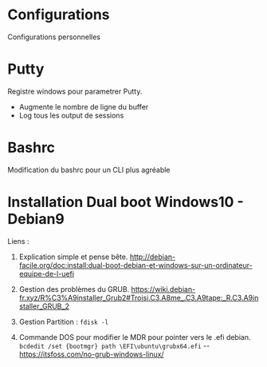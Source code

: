 # Configurations
Configurations personnelles

# Putty
Registre windows pour parametrer Putty.
- Augmente le nombre de ligne du buffer
- Log tous les output de sessions

# Bashrc
Modification du bashrc pour un CLI plus agréable

# Installation Dual boot Windows10 - Debian9

Liens :
  1. Explication simple et pense bête.
 http://debian-facile.org/doc:install:dual-boot-debian-et-windows-sur-un-ordinateur-equipe-de-l-uefi
  
  2. Gestion des problèmes du GRUB.
 https://wiki.debian-fr.xyz/R%C3%A9installer_Grub2#Troisi.C3.A8me_.C3.A9tape:_R.C3.A9installer_GRUB_2

  3. Gestion Partition :
``fdisk -l``

  4. Commande DOS pour modifier le MDR pour pointer vers le .efi debian.
``bcdedit /set {bootmgr} path \EFI\ubuntu\grubx64.efi``  --   https://itsfoss.com/no-grub-windows-linux/
